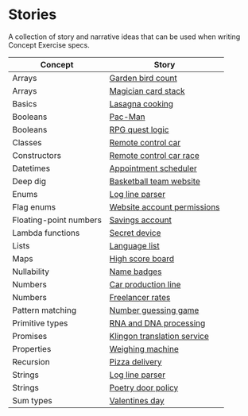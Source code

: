 # Stories

A collection of story and narrative ideas that can be used when writing Concept Exercise specs.

| Concept                | Story                                                                 |
| ---------------------- | --------------------------------------------------------------------- |
| Arrays                 | [Garden bird count][arrays.garden-bird-count]                         |
| Arrays                 | [Magician card stack][arrays.magician-card-stack]                     |
| Basics                 | [Lasagna cooking][basics.lasagna]                                     |
| Booleans               | [Pac-Man][booleans.pac-man]                                           |
| Booleans               | [RPG quest logic][booleans.rpg-quest-logic]                           |
| Classes                | [Remote control car][classes.remote-control-car]                      |
| Constructors           | [Remote control car race][constructors.remote-control-car-race]       |
| Datetimes              | [Appointment scheduler][datetimes.appointment-scheduler]              |
| Deep dig               | [Basketball team website][deep-dig.basketball-team-website]           |
| Enums                  | [Log line parser][enums.log-line-parser]                              |
| Flag enums             | [Website account permissions][flag-enums.website-account-permissions] |
| Floating-point numbers | [Savings account][floating-point-numbers.savings-account]             |
| Lambda functions       | [Secret device][lambda-function.secret-device]                        |
| Lists                  | [Language list][lists.language-list]                                  |
| Maps                   | [High score board][maps.high-score-board]                             |
| Nullability            | [Name badges][nullability.name-badges]                                |
| Numbers                | [Car production line][numbers.car-production-line]                    |
| Numbers                | [Freelancer rates][numbers.freelancer-rates]                          |
| Pattern matching       | [Number guessing game][pattern-matching.number-guessing-game]         |
| Primitive types        | [RNA and DNA processing][primitive-types.rna-and-dna-processing]      |
| Promises               | [Klingon translation service][promises.klingon-translation-service]   |
| Properties             | [Weighing machine][properties.weighing-machine]                       |
| Recursion              | [Pizza delivery][recursion.pizza-delivery]                            |
| Strings                | [Log line parser][strings.log-line-parser]                            |
| Strings                | [Poetry door policy][strings.poetry-club-door-policy]                 |
| Sum types              | [Valentines day][sum-types.valentines-day]                            |

[arrays.garden-bird-count]: ./arrays.garden-bird-count.md
[arrays.magician-card-stack]: ./arrays.magician-card-stack.md
[basics.lasagna]: ./basics.lasagna.md
[booleans.pac-man]: ./booleans.pac-man.md
[booleans.rpg-quest-logic]: ./booleans.rpg-quest-logic.md
[classes.remote-control-car]: ./classes.remote-control-car.md
[constructors.remote-control-car-race]: ./constructors.remote-control-car-race.md
[datetimes.appointment-scheduler]: ./datetimes.appointment-scheduler.md
[deep-dig.basketball-team-website]: ./deep-dig.basketball-team-website.md
[enums.log-line-parser]: ./enums.log-line-parser.md
[flag-enums.website-account-permissions]: ./flag-enums.website-account-permissions.md
[floating-point-numbers.savings-account]: ./floating-point-numbers.savings-account.md
[lambda-function.secret-device]: ./lambda-function.secret-device.md
[lists.language-list]: ./lists.language-list.md
[maps.high-score-board]: ./maps.high-score-board.md
[nullability.name-badges]: ./nullability.name-badges.md
[numbers.car-production-line]: ./numbers.car-production-line.md
[numbers.freelancer-rates]: ./numbers.freelancer-rates.md
[pattern-matching.number-guessing-game]: ./pattern-matching.number-guessing-game.md
[primitive-types.rna-and-dna-processing]: ./primitive-types.rna-and-dna-processing.md
[promises.klingon-translation-service]: ./promises.klingon-translation-service.md
[properties.weighing-machine]: ./properties.weighing-machine.md
[recursion.pizza-delivery]: ./recursion.pizza-delivery.md
[strings.log-line-parser]: ./strings.log-line-parser.md
[strings.poetry-club-door-policy]: ./strings.poetry-club-door-policy.md
[sum-types.valentines-day]: ./sum-types.valentines-day.md
